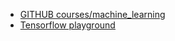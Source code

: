
- [GITHUB courses/machine_learning](https://github.com/GoogleCloudPlatform/training-data-analyst/tree/8eb5aee360fe9c08984de36fd8d67ab103f010fd/courses/machine_learning)
- [Tensorflow playground](http://playground.tensorflow.org/#activation=relu&batchSize=5&dataset=gauss&regDataset=reg-plane&learningRate=0.01&regularizationRate=0&noise=35&networkShape=5,2,2,2&seed=0.43388&showTestData=false&discretize=false&percTrainData=50&x=true&y=true&xTimesY=false&xSquared=false&ySquared=true&cosX=false&sinX=false&cosY=false&sinY=false&collectStats=false&problem=classification&initZero=false&hideText=false)
